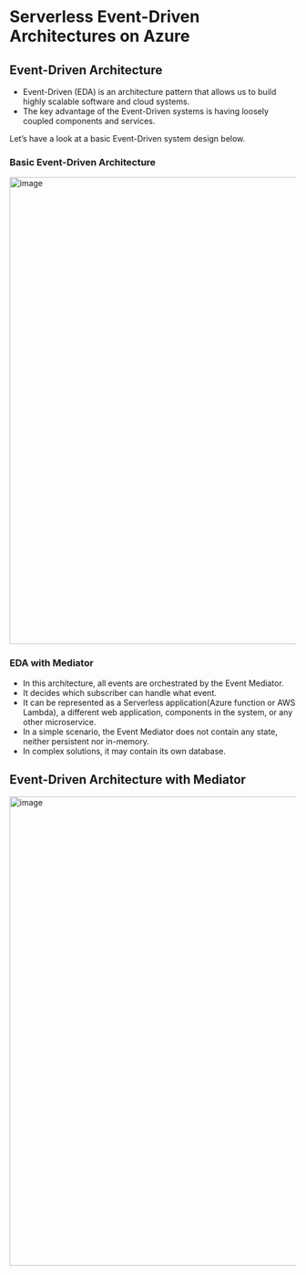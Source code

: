 # Serverless Event-Driven Architectures on Azure

## Event-Driven Architecture

- Event-Driven (EDA) is an architecture pattern that allows us to build highly scalable software and cloud systems. 
- The key advantage of the Event-Driven systems is having loosely coupled components and services.

Let’s have a look at a basic Event-Driven system design below.

### Basic Event-Driven Architecture

<img width="1645" height="818" alt="image" src="https://github.com/user-attachments/assets/52eda7e2-f89e-49f6-b1f1-e2177f9e7979" />

### EDA with Mediator

- In this architecture, all events are orchestrated by the Event Mediator. 
- It decides which subscriber can handle what event. 
- It can be represented as a Serverless application(Azure function or AWS Lambda), a different web application, components in the system, or any other microservice. 
- In a simple scenario, the Event Mediator does not contain any state, neither persistent nor in-memory. 
- In complex solutions, it may contain its own database.

## Event-Driven Architecture with Mediator

<img width="1842" height="822" alt="image" src="https://github.com/user-attachments/assets/a66b6669-19ce-4556-bcbf-2b444fd7626d" />

